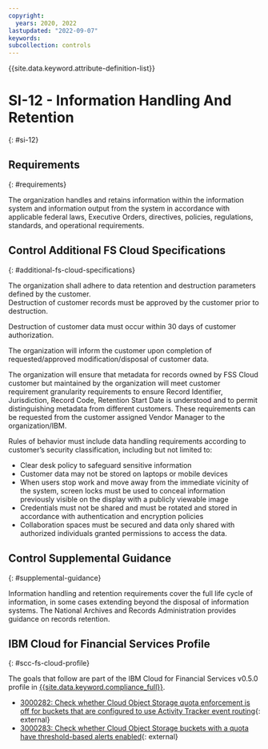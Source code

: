 ```yaml
---
copyright:
  years: 2020, 2022
lastupdated: "2022-09-07"
keywords: 
subcollection: controls
---
```



{{site.data.keyword.attribute-definition-list}}


# SI-12 - Information Handling And Retention
{: #si-12}

## Requirements
{: #requirements}

The organization handles and retains information within the information system and information output from the system in accordance with applicable federal laws, Executive Orders, directives, policies, regulations, standards, and operational requirements.

## Control Additional FS Cloud Specifications
{: #additional-fs-cloud-specifications}

The organization shall adhere to data retention and destruction parameters defined by the customer.  
Destruction of customer records must be approved by the customer prior to destruction.

Destruction of customer data must occur within 30 days of customer authorization.

The organization will inform the customer upon completion of requested/approved modification/disposal of customer data.

The organization will ensure that metadata for records owned by FSS Cloud customer but maintained by the organization will meet customer requirement granularity requirements to ensure Record Identifier, Jurisdiction, Record Code, Retention Start Date is understood and to permit distinguishing metadata from different customers. These requirements can be requested from the customer assigned Vendor Manager to the organization/IBM.

Rules of behavior must include data handling requirements according to customer’s security classification, including but not limited to:
- Clear desk policy to safeguard sensitive information
- Customer data may not be stored on laptops or mobile devices
- When users stop work and move away from the immediate vicinity of the system, screen locks must be used to conceal information previously visible on the display with a publicly viewable image
- Credentials must not be shared and must be rotated and stored in accordance with authentication and encryption policies
- Collaboration spaces must be secured and data only shared with authorized individuals granted permissions to access the data.

## Control Supplemental Guidance
{: #supplemental-guidance}

Information handling and retention requirements cover the full life cycle of information, in some cases extending beyond the disposal of information systems. The National Archives and Records Administration provides guidance on records retention.



## IBM Cloud for Financial Services Profile
{: #scc-fs-cloud-profile}

The goals that follow are part of the IBM Cloud for Financial Services v0.5.0 profile in [{{site.data.keyword.compliance_full}}](/docs/security-compliance?topic=security-compliance-getting-started).

- [3000282: Check whether Cloud Object Storage quota enforcement is off for buckets that are configured to use Activity Tracker event routing](https://cloud.ibm.com/security-compliance/goals/3000282?page=profile&profile_id=2799&profile_type=1&profile_name=IBM%20Cloud%20for%20Financial%20Services%20v0.5.0){: external}
- [3000283: Check whether Cloud Object Storage buckets with a quota have threshold-based alerts enabled](https://cloud.ibm.com/security-compliance/goals/3000283?page=profile&profile_id=2799&profile_type=1&profile_name=IBM%20Cloud%20for%20Financial%20Services%20v0.5.0){: external}
